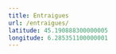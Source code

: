 ```yaml
---
title: Entraigues
url: /entraigues/
latitude: 45.190888300000005
longitude: 6.285351100000001
---
```

